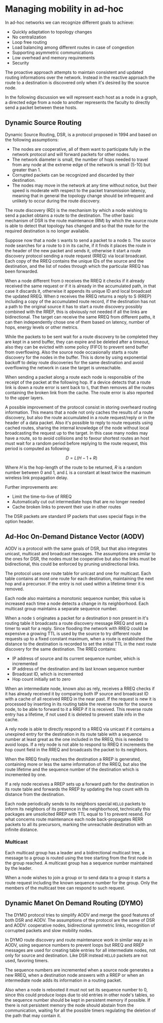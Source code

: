 # Managing mobility in ad-hoc
In ad-hoc networks we can recognize different goals to achieve:

- Quickly adaptation to topology changes
- No centralization
- Loop free routing
- Load balancing among different routes in case of congestion
- Supporting asymmetric communications
- Low overhead and memory requirements
- Security

The proactive approach attempts to maintain consistent and updated routing informations over the network.
Instead in the reactive approach the route to a destination is discovered only when it's desired by the source node.

In the following discussion we will represent each host as a node in a graph, a directed edge from a node to another represents the faculty to directly send a packet between these hosts.

## Dynamic Source Routing
Dynamic Source Routing, DSR, is a protocol proposed in 1994 and based on the following assumptions:

- The nodes are cooperative, all of them want to participate fully in the network protocol and will forward packets for other nodes.
- The network diameter is small, the number of hops needed to travel from any node at the extreme edge of the network is small (5-10) but greater than 1.
- Corrupted packets can be recognized and discarded by their destination.
- The nodes may move in the network at any time without notice, but their speed is moderate with respect to the packet transmission latency, meaning that in general the topology change should be infrequent and unlikely to occur during the route discovery.

The route discovery (RD) is the mechanism by which a node wishing to send a packet obtains a route to the destination.
The other basic mechanism of DSR is the route maintenance (RM) by which the source route is able to detect that topology has changed and so that the route for the required destination is no longer available.

Suppose now that a node `S` wants to send a packet to a node `D`.
The source node searches for a route to `D` in its cache, if it finds it places the route in the header of the new packet and sends it, otherwise it start a route discovery protocol sending a route request (RREQ) via local broadcast.
Each copy of the RREQ contains the unique IDs of the source and the destination, and the list of nodes through which the particular RREQ has been forwarded.

When a node different from `D` receives the RREQ it checks if it already received the same request or if it is already in the accumulated path, in that case it discards it, otherwise it appends its unique ID and local broadcast the updated RREQ.
When `D` receives the RREQ returns a reply to S (RREP) including a copy of the accumulated route record, if the destination has not a path to the original source it has to start a route discovery possibly combined with the RREP, this is obviously not needed if all the links are bidirectional.
The target can receive the same RREQ from different paths, it can then independently chose one of them based on latency, number of hops, energy levels or other metrics.

While the packets to be sent wait for a route discovery to be completed they are kept in a send buffer, they can expire and be deleted after a timeout, also they can be evicted with some policy (FIFO) to prevent send buffer from overflowing.
Also the source node occasionally starts a route discovery for the nodes in the buffer.
This is done by using exponential backoff to delay route discoveries for the same destination and avoid overflowing the network in case the target is unreachable.

When sending a packet along a route each node is responsible of the receipt of the packet at the following hop.
If a device detects that a route link is down a route error is sent back to `S`, that then removes all the routes containing the broken link from the cache.
The route error is also reported to the upper layers. 

A possible improvement of the protocol consist in storing overheard routing information.
This means that a node not only caches the results of a route discovery, but also the route accumulated in a route request/reply or in the header of a data packet.
Also it's possible to reply to route requests using cached routes, sharing the internal knowledge of the node without local broadcasting the request up to the target.
In this case many nodes may have a route, so to avoid collisions and to favour shortest routes an host must wait for a random period before replying to the route request, this period is computed as following:

$$
D = L(H-1+R)
$$

Where $H$ is the hop-length of the route to be returned, $R$ is a random number between 0 and 1, and $L$ is a constant at least twice the maximum wireless link propagation delay.

Further improvements are:

- Limit the time-to-live of RREQ
- Automatically cut out intermediate hops that are no longer needed
- Cache broken links to prevent their use in other routes

The DSR packets are standard IP packets that uses special flags in the option header.

## Ad-Hoc On-Demand Distance Vector (AODV)
AODV is a protocol with the same goals of DSR, but that also integrates unicast, multicast and broadcast messages.
The assumptions are similar to the ones for DSR, the nodes must be cooperative but also the links must be bidirectional, this could be enforced by pruning unidirectional links.

The protocol uses one route table for unicast and one for multicast.
Each table contains at most one route for each destination, maintaining the next hop and a precursor.
If the entry is not used within a lifetime timer it is removed.

Each node also maintains a monotonic sequence number, this value is increased each time a node detects a change in its neighborhood.
Each multicast group maintains a separate sequence number.

When a node `S` originates a packet for a destination `D` non present in it's routing table it broadcasts a route discovery message RREQ and sets a timer to wait for a reply.
Since flooding the network with RREQ could be expensive a growing TTL is used by the source to try different route requests up to a fixed constant maximum, when a route is established the distance to the destination is recorded to set the initial TTL in the next route discovery for the same destination.
The RREQ contains:

- IP address of source and its current sequence number, which is incremented
- IP address of the destination and its last known sequence number
- Broadcast ID, which is incremented
- Hop count initially set to zero

When an intermediate node, known also as rely, receives a RREQ checks if it has already received it by comparing both IP source and broadcast ID with a cache of all received RREQ in the near past.
If the request is new it is processed by inserting in its routing table the reverse route for the source node, to be able to forward to it a RREP if it is received.
This reverse route entry has a lifetime, if not used it is deleted to prevent stale info in the cache.

A rely node is able to directly respond to a RREQ via unicast if it contains a unexpired entry for the destination in its route table with a sequence number at least great as the one included in the RREQ, this is needed to avoid loops.
If a rely node is not able to respond to RREQ it increments the hop count field in the RREQ and broadcasts the packet to its neighbors.

When the RREQ finally reaches the destination a RREP is generated, containing more or less the same information of the RREQ, but also the route lifetime and the sequence number of the destination which is incremented by one.

If a rely node receives a RREP sets up a forward path for the destination in its route table and forwards the RREP by updating the hop count with its distance from the destination.

Each node periodically sends to its neighbors special `HELLO` packets to inform its neighbors of its presence in the neighborhood, technically this packages are unsolicited RREP with TTL equal to 1 to prevent resend.
For what concerns route maintenance each node back-propagates RERR packets to all its precursors, marking the unreachable destination with an infinite distance.

### Multicast
Each multicast group has a leader and a bidirectional multicast tree, a message to a group is routed using the tree starting from the first node in the group reached.
A multicast group has a sequence number maintained by the leader.

When a node wishes to join a group or to send data to a group it starts a route request including the known sequence number for the group.
Only the members of the multicast tree can respond to such request.

## Dynamic Manet On Demand Routing (DYMO)
The DYMO protocol tries to simplify AODV and merge the good features of both DSR and AODV.
The assumptions of the protocol are the same of DSR and AODV: cooperative nodes, bidirectional symmetric links, recognition of corrupted packets and slow mobility nodes.

In DYMO route discovery and route maintenance work in similar way as in AODV, using sequence numbers to prevent loops but RREQ and RREP messages are used for creating table entries for all intermediate nodes, not only for source and destination.
Like DSR instead `HELLO` packets are not used, favoring timers.

The sequence numbers are incremented when a source node generates a new RREQ, when a destination node answers with a RREP or when an intermediate node adds its information in a routing packet.

Also when a node is rebooted it must not set its sequence number to 0, since this could produce loops due to old entries in other node's tables, so the sequence number should be kept in persistent memory if possible.
If there is not persistent memory the node should abstain from the communication, waiting for all the possible timers regulating the deletion of the path that may contain it.
